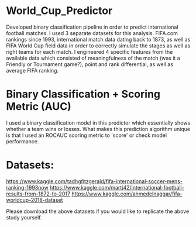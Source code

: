 # World_Cup_Predictor
Developed binary classification pipeline in order to predict international football matches. I used 3 separate datasets for
this analysis. FIFA.com rankings since 1993, international match data dating back to 1873, as well as FIFA World Cup field data
in order to correctly simulate the stages as well as right teams for each match. I engineered 4 specific features from the 
available data which consisted of meaningfulness of the match (was it a Friendly or Tournament game?), point and rank 
differential, as well as average FIFA ranking.

# Binary Classification + Scoring Metric (AUC)
I used a binary classification model in this predictor which essentially shows whether a team wins or losses. What makes this
prediction algorithm unique is that I used an ROCAUC scoring metric to 'score' or check model performance. 

# Datasets:
https://www.kaggle.com/tadhgfitzgerald/fifa-international-soccer-mens-ranking-1993now
https://www.kaggle.com/martj42/international-football-results-from-1872-to-2017
https://www.kaggle.com/ahmedelnaggar/fifa-worldcup-2018-dataset

Please download the above datasets if you would like to replicate the above study yourself.


